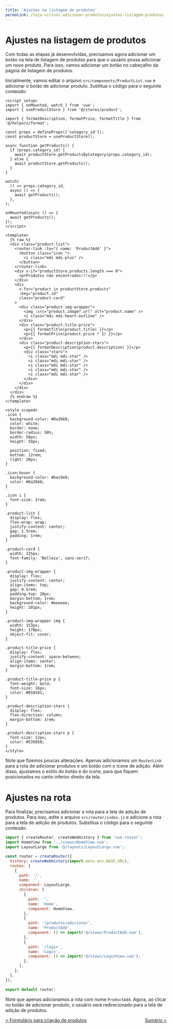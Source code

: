 ```yaml
---
title: 'Ajustes na listagem de produtos'
permalink: /loja-virtual-adicionar-produtos/ajustes-listagem-produtos
---
```


# Ajustes na listagem de produtos

Com todas as etapas já desenvolvidas, precisamos agora adicionar um botão na tela de listagem de produtos para que o usuário possa adicionar um novo produto. Para isso, vamos adicionar um botão no cabeçalho da página de listagem de produtos.

Inicialmente, vamos editar o arquivo `src/components/ProductList.vue` e adicionar o botão de adicionar produto. Subtitua o código para o seguinte conteúdo:

```vue
<script setup>
import { onMounted, watch } from 'vue';
import { useProductStore } from '@/stores/product';

import { formatDescription, formatPrice, formatTitle } from '@/helpers/format';

const props = defineProps(['category_id']);
const productStore = useProductStore();

async function getProducts() {
  if (props.category_id) {
    await productStore.getProductsByCategory(props.category_id);
  } else {
    await productStore.getProducts();
  }
}

watch(
  () => props.category_id,
  async () => {
    await getProducts();
  },
);

onMounted(async () => {
  await getProducts();
});
</script>

<template>
  {% raw %}
  <div class="product-list">
    <router-link :to="{ name: 'ProductAdd' }">
      <button class="icon ">
        <i class="mdi mdi-plus" />
      </button>
    </router-link>
    <div v-if="productStore.products.length === 0">
      <p>Produtos não encontrados!!!</p>
    </div>
    <div
      v-for="product in productStore.products"
      :key="product.id"
      class="product-card"
    >
      <div class="product-img-wrapper">
        <img :src="product.image?.url" alt="product.name" />
        <i class="mdi mdi-heart-outline" />
      </div>
      <div class="product-title-price">
        <p>{{ formatTitle(product.title) }}</p>
        <p>{{ formatPrice(product.price * 1) }}</p>
      </div>
      <div class="product-description-stars">
        <p>{{ formatDescription(product.description) }}</p>
        <div class="stars">
          <i class="mdi mdi-star" />
          <i class="mdi mdi-star" />
          <i class="mdi mdi-star" />
          <i class="mdi mdi-star" />
          <i class="mdi mdi-star" />
        </div>
      </div>
    </div>
  </div>
  {% endraw %}
</template>

<style scoped>
.icon {
  background-color: #0a2668;
  color: white;
  border: none;
  border-radius: 50%;
  width: 50px;
  height: 50px;

  position: fixed;
  bottom: 12rem;
  right: 20px;
}

.icon:hover {
  background-color: #bac9e8;
  color: #0a2668;
}

.icon i {
  font-size: 2rem;
}

.product-list {
  display: flex;
  flex-wrap: wrap;
  justify-content: center;
  gap: 1.5rem;
  padding: 1rem;
}

.product-card {
  width: 225px;
  font-family: 'Belleza', sans-serif;
}

.product-img-wrapper {
  display: flex;
  justify-content: center;
  align-items: top;
  gap: 0.5rem;
  padding-top: 20px;
  margin-bottom: 1rem;
  background-color: #eeeeee;
  height: 201px;
}

.product-img-wrapper img {
  width: 153px;
  height: 170px;
  object-fit: cover;
}

.product-title-price {
  display: flex;
  justify-content: space-between;
  align-items: center;
  margin-bottom: 1rem;
}

.product-title-price p {
  font-weight: bold;
  font-size: 16px;
  color: #010101;
}

.product-description-stars {
  display: flex;
  flex-direction: column;
  margin-bottom: 1rem;
}

.product-description-stars p {
  font-size: 12px;
  color: #535050;
}
</style>
```

Note que fizemos poucas alterações. Apenas adicionamos um `RouterLink` para a rota de adicionar produtos e um botão com o ícone de adição. Além disso, ajustamos o estilo do botão e do ícone, para que fiquem posicionados no canto inferior direito da tela.

# Ajustes na rota

Para finalizar, precisamos adicionar a rota para a tela de adição de produtos. Para isso, edite o arquivo `src/router/index.js` e adicione a rota para a tela de adição de produtos. Substitua o código para o seguinte conteúdo:

```javascript
import { createRouter, createWebHistory } from 'vue-router';
import HomeView from '../views/HomeView.vue';
import LayoutLarge from '@/layouts/LayoutLarge.vue';

const router = createRouter({
  history: createWebHistory(import.meta.env.BASE_URL),
  routes: [
    {
      path: '/',
      name: '',
      component: LayoutLarge,
      children: [
        {
          path: '',
          name: 'Home',
          component: HomeView,
        },
        {
          path: '/produtos/adicionar',
          name: 'ProductAdd',
          component: () => import('@/views/ProductAdd.vue'),
        },
        {
          path: '/login',
          name: 'Login',
          component: () => import('@/views/LoginView.vue'),
        },
      ],
    },
  ],
});

export default router;
```

Note que apenas adicionamos a rota com nome `ProductAdd`. Agora, ao clicar no botão de adicionar produto, o usuário será redirecionado para a tela de adição de produtos.

<span style="display: flex; justify-content: space-between;"><span>[&lt; Formulário para criação de produtos](formulario-criacao-produtos.html 'Voltar')</span><span>[Sumário &gt;](.. 'Próximo')</span></span>
